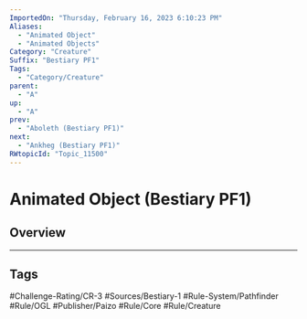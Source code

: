 ```yaml
---
ImportedOn: "Thursday, February 16, 2023 6:10:23 PM"
Aliases:
  - "Animated Object"
  - "Animated Objects"
Category: "Creature"
Suffix: "Bestiary PF1"
Tags:
  - "Category/Creature"
parent:
  - "A"
up:
  - "A"
prev:
  - "Aboleth (Bestiary PF1)"
next:
  - "Ankheg (Bestiary PF1)"
RWtopicId: "Topic_11500"
---
```

# Animated Object (Bestiary PF1)
## Overview

---
## Tags
#Challenge-Rating/CR-3 #Sources/Bestiary-1 #Rule-System/Pathfinder #Rule/OGL #Publisher/Paizo #Rule/Core #Rule/Creature

